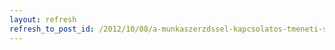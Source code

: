 ```yaml
---
layout: refresh
refresh_to_post_id: /2012/10/08/a-munkaszerzdssel-kapcsolatos-tmeneti-szablyok
---
```

